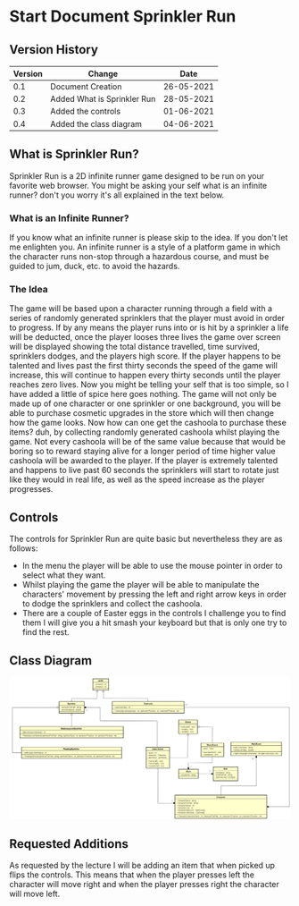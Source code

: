 # Start Document Sprinkler Run

## Version History

|Version|Change|Date|
|-------|------|----|
|0.1|Document Creation|26-05-2021|
|0.2|Added What is Sprinkler Run|28-05-2021|
|0.3|Added the controls|01-06-2021|
|0.4|Added the class diagram|04-06-2021|

## What is Sprinkler Run?
Sprinkler Run is a 2D infinite runner game designed to be run on your favorite web browser. You might be asking your self what is an infinite runner? don't you worry it's all explained in the text below.

### What is an Infinite Runner?

If you know what an infinite runner is please skip to the idea. If you don't let me enlighten you. 
An infinite runner is a style of a platform game in which the character runs non-stop through a hazardous course, and must be guided to jum, duck, etc. to avoid the hazards.

### The Idea

The game will be based upon a character running through a field with a series of randomly generated sprinklers that the player must avoid in order to progress. If by any means the player runs into or is hit by a sprinkler a life will be deducted, once the player looses three lives the game over screen will be displayed showing the total distance travelled, time survived, sprinklers dodges, and the players high score. If the player happens to be talented and lives past the first thirty seconds the speed of the game will increase, this will continue to happen every thirty seconds until the player reaches zero lives. Now you might be telling your self that is too simple, so I have added a little of spice here goes nothing. The game will not only be made up of one character or one sprinkler or one background, you will be able to purchase cosmetic upgrades in the store which will then change how the game looks. Now how can one get the cashoola to purchase these items? duh, by collecting randomly generated cashoola whilst playing the game. Not every cashoola will be of the same value because that would be boring so to reward staying alive for a longer period of time higher value cashoola will be awarded to the player. If the player is extremely talented and happens to live past 60 seconds the sprinklers will start to rotate just like they would in real life, as well as the speed increase as the player progresses.

## Controls

The controls for Sprinkler Run are quite basic but nevertheless they are as follows: 

* In the menu the player will be able to use the mouse pointer in order to select what they want.
* Whilst playing the game the player will be able to manipulate the characters' movement by pressing the left and right arrow keys in order to dodge the sprinklers and collect the cashoola.
* There are a couple of Easter eggs in the controls I challenge you to find them I will give you a hit smash your keyboard but that is only one try to find the rest.

## Class Diagram

![Sprinkler Run Class Diagram](resources/UMLClassDiagram/classDiagram.png "Sprinkler Run Class Diagram")

## Requested Additions

As requested by the lecture I will be adding an item that when picked up flips the controls. This means that when the player presses left the character will move right and when the player presses right the character will move left.
